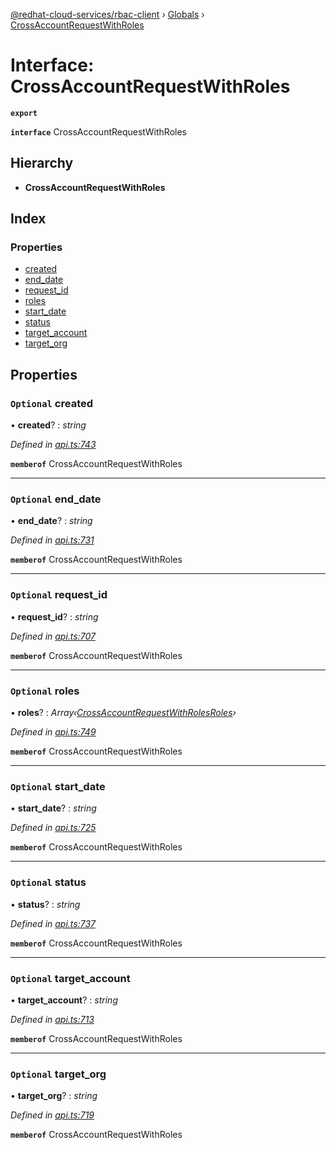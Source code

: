 [@redhat-cloud-services/rbac-client](../README.md) › [Globals](../globals.md) › [CrossAccountRequestWithRoles](crossaccountrequestwithroles.md)

# Interface: CrossAccountRequestWithRoles

**`export`** 

**`interface`** CrossAccountRequestWithRoles

## Hierarchy

* **CrossAccountRequestWithRoles**

## Index

### Properties

* [created](crossaccountrequestwithroles.md#optional-created)
* [end_date](crossaccountrequestwithroles.md#optional-end_date)
* [request_id](crossaccountrequestwithroles.md#optional-request_id)
* [roles](crossaccountrequestwithroles.md#optional-roles)
* [start_date](crossaccountrequestwithroles.md#optional-start_date)
* [status](crossaccountrequestwithroles.md#optional-status)
* [target_account](crossaccountrequestwithroles.md#optional-target_account)
* [target_org](crossaccountrequestwithroles.md#optional-target_org)

## Properties

### `Optional` created

• **created**? : *string*

*Defined in [api.ts:743](https://github.com/RedHatInsights/javascript-clients.gi/blob/master/packages/rbac/api.ts#L743)*

**`memberof`** CrossAccountRequestWithRoles

___

### `Optional` end_date

• **end_date**? : *string*

*Defined in [api.ts:731](https://github.com/RedHatInsights/javascript-clients.gi/blob/master/packages/rbac/api.ts#L731)*

**`memberof`** CrossAccountRequestWithRoles

___

### `Optional` request_id

• **request_id**? : *string*

*Defined in [api.ts:707](https://github.com/RedHatInsights/javascript-clients.gi/blob/master/packages/rbac/api.ts#L707)*

**`memberof`** CrossAccountRequestWithRoles

___

### `Optional` roles

• **roles**? : *Array‹[CrossAccountRequestWithRolesRoles](crossaccountrequestwithrolesroles.md)›*

*Defined in [api.ts:749](https://github.com/RedHatInsights/javascript-clients.gi/blob/master/packages/rbac/api.ts#L749)*

**`memberof`** CrossAccountRequestWithRoles

___

### `Optional` start_date

• **start_date**? : *string*

*Defined in [api.ts:725](https://github.com/RedHatInsights/javascript-clients.gi/blob/master/packages/rbac/api.ts#L725)*

**`memberof`** CrossAccountRequestWithRoles

___

### `Optional` status

• **status**? : *string*

*Defined in [api.ts:737](https://github.com/RedHatInsights/javascript-clients.gi/blob/master/packages/rbac/api.ts#L737)*

**`memberof`** CrossAccountRequestWithRoles

___

### `Optional` target_account

• **target_account**? : *string*

*Defined in [api.ts:713](https://github.com/RedHatInsights/javascript-clients.gi/blob/master/packages/rbac/api.ts#L713)*

**`memberof`** CrossAccountRequestWithRoles

___

### `Optional` target_org

• **target_org**? : *string*

*Defined in [api.ts:719](https://github.com/RedHatInsights/javascript-clients.gi/blob/master/packages/rbac/api.ts#L719)*

**`memberof`** CrossAccountRequestWithRoles
